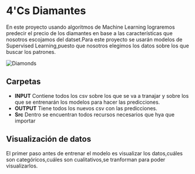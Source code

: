 # 4'Cs Diamantes

En este proyecto usando algoritmos de Machine Learning lograremos predecir el precio de los diamantes en base a las características que nosotros escojamos del datset.Para este proyecto se usarán modelos de Supervised Learning,puesto que nosotros elegimos los datos sobre los que buscar los patrones.



![Diamonds](https://i.pinimg.com/originals/c6/32/e3/c632e37310d1f2ffd1550abfc024cb35.jpg)

 

## Carpetas
- **INPUT**
	Contiene todos los csv sobre los que se va a tranajar y sobre los que se entrenarán los modelos para hacer las predicciones.
- **OUTPUT**
	Tiene todos los nuevos csv con las predicciones.
- **Src**
	Dentro se encuentran todos recursos necesarios que hya que importar
## Visualización de datos
El primer paso antes de entrenar el modelo es visualizar los datos,cuáles son categóricos,cuáles son cualitativos,se tranforman para poder visualizarlos.
